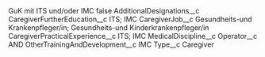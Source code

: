 <?xml version="1.0" encoding="UTF-8"?>
<CustomMetadata xmlns="http://soap.sforce.com/2006/04/metadata" xmlns:xsi="http://www.w3.org/2001/XMLSchema-instance" xmlns:xsd="http://www.w3.org/2001/XMLSchema">
    <label>GuK mit ITS und/oder IMC</label>
    <protected>false</protected>
    <values>
        <field>AdditionalDesignations__c</field>
        <value xsi:nil="true"/>
    </values>
    <values>
        <field>CaregiverFurtherEducation__c</field>
        <value xsi:type="xsd:string">ITS; IMC</value>
    </values>
    <values>
        <field>CaregiverJob__c</field>
        <value xsi:type="xsd:string">Gesundheits-und Krankenpfleger/in; Gesundheits-und Kinderkrankenpfleger/in</value>
    </values>
    <values>
        <field>CaregiverPracticalExperience__c</field>
        <value xsi:type="xsd:string">ITS; IMC</value>
    </values>
    <values>
        <field>MedicalDiscipline__c</field>
        <value xsi:nil="true"/>
    </values>
    <values>
        <field>Operator__c</field>
        <value xsi:type="xsd:string">AND</value>
    </values>
    <values>
        <field>OtherTrainingAndDevelopment__c</field>
        <value xsi:type="xsd:string">IMC</value>
    </values>
    <values>
        <field>Type__c</field>
        <value xsi:type="xsd:string">Caregiver</value>
    </values>
</CustomMetadata>
